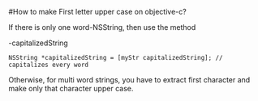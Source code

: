 #How to make First letter upper case on objective-c?

If there is only one word-NSString, then use the method

-capitalizedString

	NSString *capitalizedString = [myStr capitalizedString]; // capitalizes every word
	
Otherwise, for multi word strings, you have to extract first character and make only that character upper case.